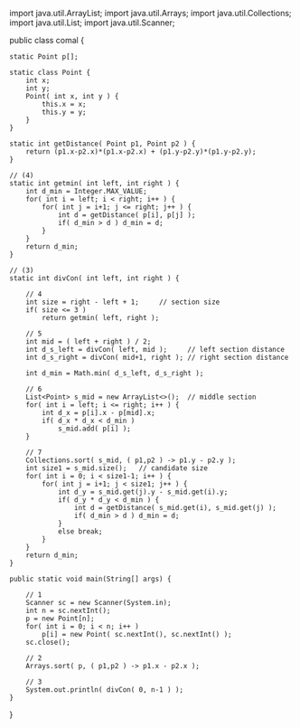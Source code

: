 import java.util.ArrayList;
import java.util.Arrays;
import java.util.Collections;
import java.util.List;
import java.util.Scanner;

public class comal {

    static Point p[];

    static class Point {
        int x;
        int y;
        Point( int x, int y ) {
            this.x = x;
            this.y = y;
        }
    }

    static int getDistance( Point p1, Point p2 ) {
        return (p1.x-p2.x)*(p1.x-p2.x) + (p1.y-p2.y)*(p1.y-p2.y);
    }

    // (4)
    static int getmin( int left, int right ) {
        int d_min = Integer.MAX_VALUE;
        for( int i = left; i < right; i++ ) {
            for( int j = i+1; j <= right; j++ ) {
                int d = getDistance( p[i], p[j] );
                if( d_min > d ) d_min = d;
            }
        }
        return d_min;
    }

    // (3)
    static int divCon( int left, int right ) {

        // 4
        int size = right - left + 1;	 // section size
        if( size <= 3 )
            return getmin( left, right );

        // 5
        int mid = ( left + right ) / 2;
        int d_s_left = divCon( left, mid );		// left section distance
        int d_s_right = divCon( mid+1, right );	// right section distance

        int d_min = Math.min( d_s_left, d_s_right );

        // 6
        List<Point> s_mid = new ArrayList<>();	// middle section
        for( int i = left; i <= right; i++ ) {
            int d_x = p[i].x - p[mid].x;
            if( d_x * d_x < d_min )
                s_mid.add( p[i] );
        }

        // 7
        Collections.sort( s_mid, ( p1,p2 ) -> p1.y - p2.y );
        int size1 = s_mid.size();   // candidate size
        for( int i = 0; i < size1-1; i++ ) {
            for( int j = i+1; j < size1; j++ ) {
                int d_y = s_mid.get(j).y - s_mid.get(i).y;
                if( d_y * d_y < d_min ) {
                    int d = getDistance( s_mid.get(i), s_mid.get(j) );
                    if( d_min > d ) d_min = d;
                }
                else break;
            }
        }
        return d_min;
    }

    public static void main(String[] args) {

        // 1
        Scanner sc = new Scanner(System.in);
        int n = sc.nextInt();
        p = new Point[n];
        for( int i = 0; i < n; i++ )
            p[i] = new Point( sc.nextInt(), sc.nextInt() );
        sc.close();

        // 2
        Arrays.sort( p, ( p1,p2 ) -> p1.x - p2.x );

        // 3
        System.out.println( divCon( 0, n-1 ) );
    }
}